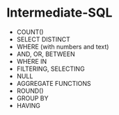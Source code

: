 # Intermediate-SQL

- COUNT()
- SELECT DISTINCT
- WHERE (with numbers and text)
- AND, OR, BETWEEN
- WHERE IN
- FILTERING, SELECTING
- NULL
- AGGREGATE FUNCTIONS
- ROUND()
- GROUP BY
- HAVING
